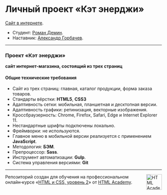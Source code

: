 # Личный проект «Кэт энерджи»

  [Сайт в интернете](https://demindesign.ru/cat-energy/).

* Студент: [Роман Демин](https://htmlacademy.ru/profile/id219593).
* Наставник: [Александр Горбачев](https://htmlacademy.ru/profile/hrbchv).

---
### Проект «Кэт энерджи»

__сайт интернет-магазина, состоящий из трех страниц__

#### Общие технические требования
  * Сайт из трех страниц: главная, каталог продукции, форма заказа товаров.
  * Стандарты вёрстки: __HTML5__, __CSS3__
  * Адаптивность сетки: мобильная, планшетная и десктопная версии.
  * Адаптивность графики: ретинизация, векторные изображения.
  * Кроссбраузерность: Chrome, Firefox, Safari, Edge и Internet Explorer 11.
  * Нестандартные шрифты подключены локально.
  * Фреймворки: не используются.
  * Главное меню в мобильной версии реализуется с применением __JavaScript__.
  * Методология: __БЭМ__.
  * Препроцессор: __Sass__.
  * Инструмент автоматизации: __Gulp__.
  * Система управления версиями: __Git__

---
<a href="https://htmlacademy.ru/intensive/adaptive">
<img align="right" width="50" height="50" alt="HTML Academy" src="https://up.htmlacademy.ru/static/img/intensive/adaptive/logo-for-github-2.png">
</a>

Репозиторий создан для обучения на профессиональном онлайн‑курсе «[HTML и CSS, уровень 2](https://htmlacademy.ru/intensive/adaptive)» от [HTML Academy](https://htmlacademy.ru).

